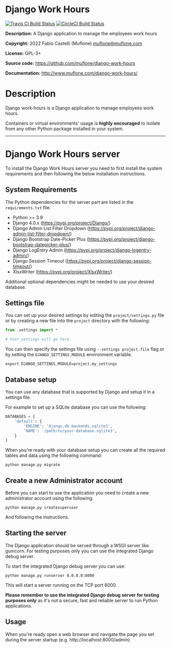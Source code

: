 # Django Work Hours
[![Travis CI Build Status](https://img.shields.io/travis/com/muflone/django-work-hours/master.svg)](https://www.travis-ci.com/github/muflone/django-work-hours)
[![CircleCI Build Status](https://img.shields.io/circleci/project/github/muflone/django-work-hours/master.svg)](https://circleci.com/gh/muflone/django-work-hours)

**Description:** A Django application to manage the employees work hours 

**Copyright:** 2022 Fabio Castelli (Muflone) <muflone@muflone.com>

**License:** GPL-3+

**Source code:** https://github.com/muflone/django-work-hours

**Documentation:** http://www.muflone.com/django-work-hours/

# Description

Django work-hours is a Django application to manage employees work hours.

Containers or virtual environments' usage is **highly encouraged** to
isolate from any other Python package installed in your system.

---

# Django Work Hours server

To install the Django Work Hours server you need to first install the
system requirements and then following the below installation
instructions.  

## System Requirements

The Python dependencies for the server part are listed in the
`requirements.txt` file.

* Python >= 3.9
* Django 4.0.x (https://pypi.org/project/Django/)
* Django Admin List Filter Dropdown (https://pypi.org/project/django-admin-list-filter-dropdown/)
* Django Bootstrap Date-Picker Plus (https://pypi.org/project/django-bootstrap-datepicker-plus/)
* Django LogEntry Admin (https://pypi.org/project/django-logentry-admin/)
* Django Session Timeout (https://pypi.org/project/django-session-timeout/)
* XlsxWriter (https://pypi.org/project/XlsxWriter/)

Additional optional dependencies might be needed to use your desired
database.

## Settings file

You can set up your desired settings by editing the `project/settings.py`
file or by creating a new file into the `project` directory with the
following:

```python
from .settings import *

# Your_settings will go here
```

You can then specify the settings file using `--settings project.file`
flag or by setting the `DJANGO_SETTINGS_MODULE` environment variable.

```shell
export DJANGO_SETTINGS_MODULE=project.my_settings
```

## Database setup

You can use any database that is supported by Django and setup it
in a settings file.

For example to set up a SQLite database you can use the following:

```python
DATABASES = {
    'default': {
        'ENGINE': 'django.db.backends.sqlite3',
        'NAME': '/path/to/your-database.sqlite3',
    }
}
```

When you're ready with your database setup you can create all the
required tables and data using the following command:

```shell
python manage.py migrate
```

## Create a new Administrator account

Before you can start to use the application you need to create a new
administrator account using the following:

```shell
python manage.py createsuperuser
```

And following the instructions.

## Starting the server

The Django application should be served through a WSGI server like
gunicorn. For testing purposes only you can use the integrated Django
debug server.

To start the integrated Django debug server you can use:

```shell
python manage.py runserver 0.0.0.0:8000
```

This will start a server running on the TCP port 8000.

**Please remember to use the integrated Django debug server for
testing purposes only** as it's not a secure, fast and reliable
server to run Python applications.

## Usage

When you're ready open a web browser and navigate the page you set
during the server startup (e.g. http://localhost:8000/admin)
